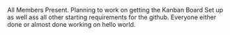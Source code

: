 All Members Present. Planning to work on getting the Kanban Board Set up as well ass all other starting requirements for the github. Everyone either done or almost done working on hello world. 
